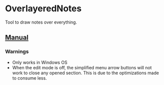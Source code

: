# OverlayeredNotes

Tool to draw notes over everything.

## [Manual](https://github.com/NameUnknownNK/OverlayeredNotes/blob/master/Manual.pdf)

### Warnings
* Only works in Windows OS
* When the edit mode is off, the simplified menu arrow buttons will not work to close any opened section. This is due to the optimizations made to consume less. 
